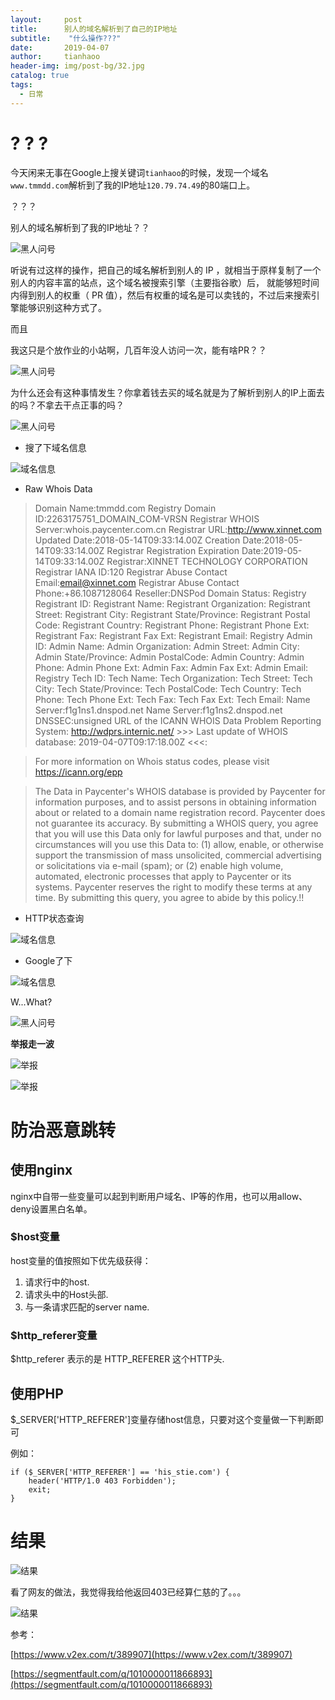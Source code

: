 ```yaml
---
layout:     post
title:      别人的域名解析到了自己的IP地址
subtitle:    "什么操作???"
date:       2019-04-07
author:     tianhaoo
header-img: img/post-bg/32.jpg
catalog: true
tags:
  - 日常
---
```


# ? ? ?

今天闲来无事在Google上搜关键词`tianhaoo`的时候，发现一个域名`www.tmmdd.com`解析到了我的IP地址`120.79.74.49`的80端口上。

？？？

别人的域名解析到了我的IP地址？？

![黑人问号](/img/20190407/heirenwenhao1.jpg)

听说有过这样的操作，把自己的域名解析到别人的 IP ，就相当于原样复制了一个别人的内容丰富的站点，这个域名被搜索引擎（主要指谷歌）后，
就能够短时间内得到别人的权重（ PR 值），然后有权重的域名是可以卖钱的，不过后来搜索引擎能够识别这种方式了。

而且

我这只是个放作业的小站啊，几百年没人访问一次，能有啥PR？？

![黑人问号](/img/20190407/heirenwenhao2.jpg)

为什么还会有这种事情发生？你拿着钱去买的域名就是为了解析到别人的IP上面去的吗？不拿去干点正事的吗？

![黑人问号](/img/20190407/heirenwenhao3.jpg)

* 搜了下域名信息

![域名信息](/img/20190407/yumingxinxi1.jpg)

* Raw Whois Data

> Domain Name:tmmdd.com
Registry Domain ID:2263175751_DOMAIN_COM-VRSN
Registrar WHOIS Server:whois.paycenter.com.cn
Registrar URL:http://www.xinnet.com
Updated Date:2018-05-14T09:33:14.00Z
Creation Date:2018-05-14T09:33:14.00Z
Registrar Registration Expiration Date:2019-05-14T09:33:14.00Z
Registrar:XINNET TECHNOLOGY CORPORATION
Registrar IANA ID:120
Registrar Abuse Contact Email:email@xinnet.com
Registrar Abuse Contact Phone:+86.1087128064
Reseller:DNSPod
Domain Status:
Registry Registrant ID:
Registrant Name:
Registrant Organization:
Registrant Street:
Registrant City:
Registrant State/Province:
Registrant Postal Code:
Registrant Country:
Registrant Phone:
Registrant Phone Ext:
Registrant Fax:
Registrant Fax Ext:
Registrant Email:
Registry Admin ID:
Admin Name:
Admin Organization:
Admin Street:
Admin City:
Admin State/Province:
Admin PostalCode:
Admin Country:
Admin Phone:
Admin Phone Ext:
Admin Fax:
Admin Fax Ext:
Admin Email:
Registry Tech ID:
Tech Name:
Tech Organization:
Tech Street:
Tech City:
Tech State/Province:
Tech PostalCode:
Tech Country:
Tech Phone:
Tech Phone Ext:
Tech Fax:
Tech Fax Ext:
Tech Email:
Name Server:f1g1ns1.dnspod.net
Name Server:f1g1ns2.dnspod.net
DNSSEC:unsigned
URL of the ICANN WHOIS Data Problem Reporting System: http://wdprs.internic.net/
> \>\>\> Last update of WHOIS database: 2019-04-07T09:17:18.00Z <<<: 

> For more information on Whois status codes, please visit https://icann.org/epp

> The Data in Paycenter's WHOIS database is provided by Paycenter
for information purposes, and to assist persons in obtaining
information about or related to a domain name registration record.
Paycenter does not guarantee its accuracy.  By submitting
a WHOIS query, you agree that you will use this Data only
for lawful purposes and that, 
under no circumstances will you use this Data to:
(1) allow, enable, or otherwise support the transmission
of mass unsolicited, commercial advertising or solicitations
via e-mail (spam); or
(2) enable high volume, automated, electronic processes that
apply to Paycenter or its systems.
Paycenter reserves the right to modify these terms at any time.
By submitting this query, you agree to abide by this policy.!!

* HTTP状态查询

![域名信息](/img/20190407/yumingxinxi3.jpg)

* Google了下

![域名信息](/img/20190407/yumingxinxi2.jpg)

W...What?

![黑人问号](/img/20190407/heirenwenhao4.jpg)

**举报走一波**

![举报](/img/20190407/jubao1.jpg)

![举报](/img/20190407/jubao2.jpg)

# 防治恶意跳转

## 使用nginx

nginx中自带一些变量可以起到判断用户域名、IP等的作用，也可以用allow、deny设置黑白名单。

### $host变量

host变量的值按照如下优先级获得：

1. 请求行中的host.
2. 请求头中的Host头部.
3. 与一条请求匹配的server name.

### $http_referer变量

$http_referer 表示的是 HTTP_REFERER 这个HTTP头.

## 使用PHP

$_SERVER['HTTP_REFERER']变量存储host信息，只要对这个变量做一下判断即可

例如：
```
if ($_SERVER['HTTP_REFERER'] == 'his_stie.com') {
    header('HTTP/1.0 403 Forbidden');
    exit;
}
```

# 结果

![结果](/img/20190407/jieguo.jpg)

看了网友的做法，我觉得我给他返回403已经算仁慈的了。。。

![结果](/img/20190407/jieguo2.jpg)


参考：

[https://www.v2ex.com/t/389907](https://www.v2ex.com/t/389907)

[https://segmentfault.com/q/1010000011866893](https://segmentfault.com/q/1010000011866893)




